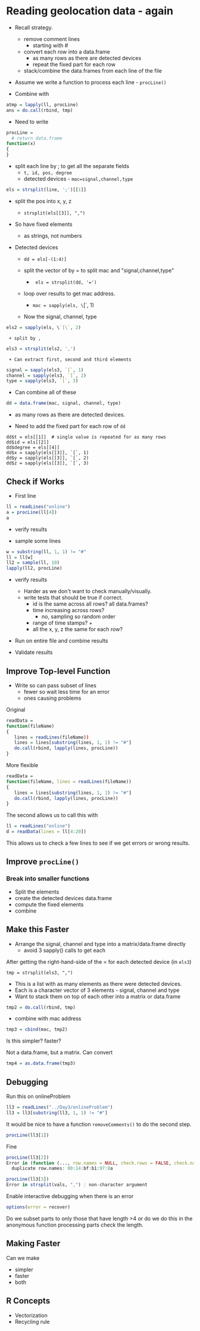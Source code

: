 # Reading geolocation data - again

+ Recall strategy.
  + remove comment lines 
     + starting with #
  + convert each row into a data.frame
     + as many rows as there are detected devices
	 + repeat the fixed part for each row
  + stack/combine the data.frames from each line of the file	 

+ Assume we write a function to process each line - `procLine()`

+ Combine with
```r
atmp = lapply(ll, procLine)
ans = do.call(rbind, tmp)
```

+  Need to write 
```r
procLine = 
  # return data.frame
function(x)
{
}
```

+ split each line by ; to get all the separate fields
   + `t, id, pos, degree`
   + detected devices - `mac=signal,channel,type`
```r
els = strsplit(line, ';')[[1]]
```

+ split the pos into x, y, z 
   + `strsplit(els[[3]], ",")`

+ So have fixed elements
   + as strings, not numbers
   
+  Detected devices 
   +  `dd = els[-(1:4)]`
   + split the vector of by = to split mac and "signal,channel,type"
      + ` els = strsplit(dd, '=')`
   + loop over results to get mac address.
      + `mac = sapply(els, \`[\`, 1)

   + Now the signal, channel, type
```r   
els2 = sapply(els, \`[\`, 2)
```
     + split by ,
```r	 
els3 = strsplit(els2, ',')
```
     + Can extract first, second and third elements
```r
signal = sapply(els3, `[`, 1)
channel = sapply(els3, `[`, 2)
type = sapply(els3, `[`, 3)
```
+ Can combine all of these
```r
dd = data.frame(mac, signal, channel, type)
```
  + as many rows as there are detected devices.
  
+ Need to add the fixed part for each row of `dd`
```
dd$t = els[[1]]  # single value is repeated for as many rows
dd$id = els[[2]]
dd$degree = els[[4]]
dd$x = sapply(els[[3]], `[`, 1)
dd$y = sapply(els[[3]], `[`, 2)
dd$z = sapply(els[[3]], `[`, 3)
```

## Check if Works

+ First line 
```r
ll = readLines("online")
a = procLine(ll[4])
a
```
+ verify results

+ sample some lines
```r
w = substring(ll, 1, 1) != "#"
ll = ll[w]
ll2 = sample(ll, 10)
lapply(ll2, procLine)
```
+ verify results
  + Harder as we don't want to check manually/visually.
  + write tests that should be true if correct.
     + id is the same across all rows? all data.frames?
	 + time increasing across rows?  
	    + no, sampling so random order
	 + range of time stamps?
	    + 
	 + all the x, y, z the same for each row?

+ Run on entire file and combine results
+ Validate results

## Improve Top-level Function

+ Write so can pass subset of lines
  + fewer so wait less time for an error
  + ones causing problems

Original
```r
readData = 
function(fileName)
{
   lines = readLines(fileName))
   lines = lines[substring(lines, 1, 1) != "#"]
   do.call(rbind, lapply(lines, procLine))	
}

```

More flexible
```r
readData =
function(fileName, lines = readLines(fileName))
{
   lines = lines[substring(lines, 1, 1) != "#"]
   do.call(rbind, lapply(lines, procLine))
}
```

The second allows us to call this with

```r
ll = readLines("online")
d = readData(lines = ll[4:20])
```

This allows us to check a few lines  to see if we get errors or wrong results.


## Improve `procLine()`
### Break into smaller functions

+ Split the elements
+ create the detected devices data.frame
+ compute the fixed elements
+ combine

## Make this Faster

+ Arrange the signal, channel and type into a matrix/data.frame directly
  + avoid 3 sapply() calls to get each

After getting the right-hand-side of the = for each detected device (in `els3`)
```
tmp = strsplit(els3, ",")
```

+ This is a list with as many elements as there were detected devices.
+ Each is a character vector of 3 elements - signal, channel and type
+ Want to stack them on top of each other into a matrix or data.frame
```r
tmp2 = do.call(rbind, tmp)
```

+ combine with mac address 
```r
tmp3 = cbind(mac, tmp2)
```

Is this simpler?  faster?


Not a data.frame, but a matrix.
Can convert 
```r
tmp4 = as.data.frame(tmp3)
```


## Debugging

Run this on onlineProblem

```r
ll3 = readLines("../Day3/onlineProblem")
ll3 = ll3[substring(ll3, 1, 1) != "#"]
```
It would be nice to have a function `removeComments()` to do the second step.

```r
procLine(ll3[1])
```
Fine

```r
procLine(ll3[2])
Error in (function (..., row.names = NULL, check.rows = FALSE, check.names = TRUE,  : 
  duplicate row.names: 00:14:bf:b1:97:8a
```

```r
procLine(ll3[3])
Error in strsplit(vals, ",") : non-character argument
```

Enable interactive debugging when there is an error
```r
options(error = recover)
```




Do we subset parts to only those that have length >4
or do we do this in the anonymous function processing parts check the length.

## Making Faster

Can we make 
+ simpler
+ faster
+ both





## R Concepts

+ Vectorization
+ Recycling rule
